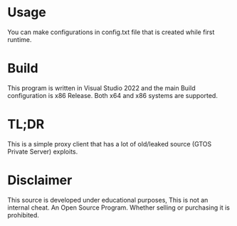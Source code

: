 # Usage
You can make configurations in config.txt file that is created while first runtime.

# Build
This program is written in Visual Studio 2022 and the main Build configuration is x86 Release. Both x64 and x86 systems are supported.

# TL;DR
This is a simple proxy client that has a lot of old/leaked source (GTOS Private Server) exploits.

# Disclaimer
This source is developed under educational purposes, This is not an internal cheat. An Open Source Program. Whether selling or purchasing it is prohibited.
